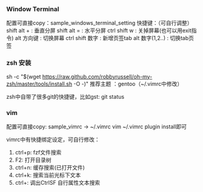 ### Window Terminal
配置可直接copy：sample_windows_terminal_setting
快捷键：（可自行调整）
shift alt +         : 垂直分屏
shift alt =         : 水平分屏
ctrl shift w        : 关掉屏幕(也可以用exit指令)
alt 方向键          : 切换屏幕
ctrl shift 数字     : 新增页签tab
alt 数字(1,2..)     : 切换tab页签

### zsh 安装
sh -c "$(wget https://raw.github.com/robbyrussell/oh-my-zsh/master/tools/install.sh -O -)"
推荐主题 ：gentoo（~/.vimrc中修改）

zsh中自带了很多git的快捷键，比如gst: git status

### vim
配置可直接copy: sample_vimrc -> ~/.vimrc
vim ~/.vimrc  plugin install即可

vimrc中有快捷绑定设定，可自行修改：
1. ctrl+p: fzf文件搜索
2. F2: 打开目录树
3. ctrl+n: 缓存搜索(已打开文件)
4. ctrl+k: 搜索当前光标下文本
5. ctrl+\: 调出CtrlSF 自行属性文本搜索
